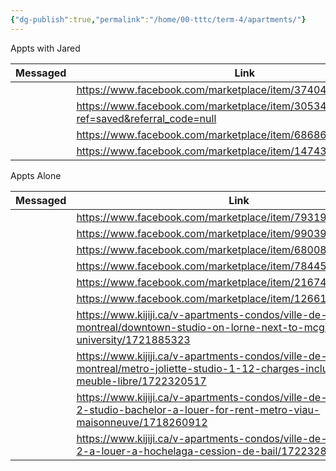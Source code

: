 ```yaml
---
{"dg-publish":true,"permalink":"/home/00-tttc/term-4/apartments/"}
---
```





Appts with Jared

| Messaged | Link                                                                                      | Price  |
| -------- | ----------------------------------------------------------------------------------------- | ------ |
|          | https://www.facebook.com/marketplace/item/3740456709550145                                | 1500   |
|          | https://www.facebook.com/marketplace/item/30534589579520266/?ref=saved&referral_code=null | rented |
|          | https://www.facebook.com/marketplace/item/686868447696754/                                | 1500   |
|          | https://www.facebook.com/marketplace/item/1474390380245274/                               | 1575   |
Appts Alone


| Messaged | Link                                                                                                                                 | Price |
| -------- | ------------------------------------------------------------------------------------------------------------------------------------ | ----- |
|          | https://www.facebook.com/marketplace/item/793198630036855                                                                            | 700   |
|          | https://www.facebook.com/marketplace/item/990390496151088/                                                                           | 820   |
|          | https://www.facebook.com/marketplace/item/680083127824133/                                                                           | 669   |
|          | https://www.facebook.com/marketplace/item/784455044265858                                                                            | 905   |
|          | https://www.facebook.com/marketplace/item/2167416377014014                                                                           | 730   |
|          | https://www.facebook.com/marketplace/item/1266168054407928/                                                                          | 620   |
|          | https://www.kijiji.ca/v-apartments-condos/ville-de-montreal/downtown-studio-on-lorne-next-to-mcgill-university/1721885323            | 875   |
|          | https://www.kijiji.ca/v-apartments-condos/ville-de-montreal/metro-joliette-studio-1-12-charges-incluses-semi-meuble-libre/1722320517 | 895   |
|          | https://www.kijiji.ca/v-apartments-condos/ville-de-montreal/21-2-studio-bachelor-a-louer-for-rent-metro-viau-maisonneuve/1718260912  | 925   |
|          | https://www.kijiji.ca/v-apartments-condos/ville-de-montreal/2-1-2-a-louer-a-hochelaga-cession-de-bail/1722328710                     | 895   |

